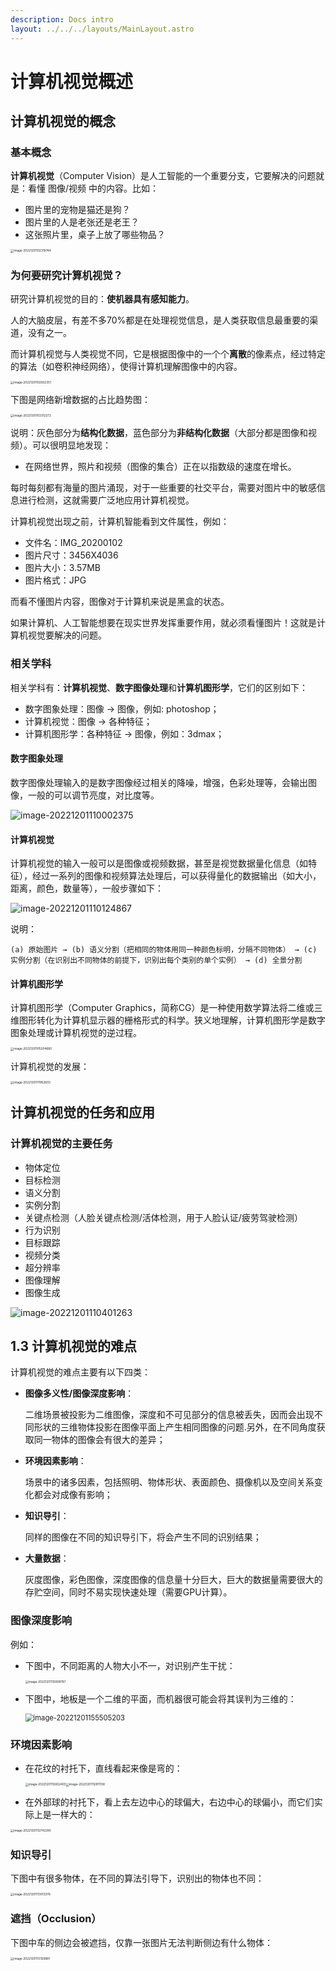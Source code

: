 ```yaml
---
description: Docs intro
layout: ../../../layouts/MainLayout.astro
---
```


# 计算机视觉概述

## 计算机视觉的概念

### 基本概念

**计算机视觉**（Computer Vision）是人工智能的一个重要分支，它要解决的问题就是：看懂 图像/视频 中的内容。比如：

+ 图片里的宠物是猫还是狗？
+ 图片里的人是老张还是老王？
+ 这张照片里，桌子上放了哪些物品？

<img src="https://images.drshw.tech/images/notes/image-20221201102319744.png" alt="image-20221201102319744" style="zoom: 33%;" />

### 为何要研究计算机视觉？

研究计算机视觉的目的：**使机器具有感知能力**。

人的大脑皮层，有差不多70%都是在处理视觉信息，是人类获取信息最重要的渠道，没有之一。

而计算机视觉与人类视觉不同，它是根据图像中的一个个**离散**的像素点，经过特定的算法（如卷积神经网络），使得计算机理解图像中的内容。

<img src="https://images.drshw.tech/images/notes/image-20221201102832351.png" alt="image-20221201102832351" style="zoom:33%;" />

下图是网络新增数据的占比趋势图：

<img src="https://images.drshw.tech/images/notes/image-20221201103312272.png" alt="image-20221201103312272" style="zoom:33%;" />

说明：灰色部分为**结构化数据**，蓝色部分为**非结构化数据**（大部分都是图像和视频）。可以很明显地发现：

+ 在网络世界，照片和视频（图像的集合）正在以指数级的速度在增长。

每时每刻都有海量的图片涌现，对于一些重要的社交平台，需要对图片中的敏感信息进行检测，这就需要广泛地应用计算机视觉。

计算机视觉出现之前，计算机智能看到文件属性，例如：

+ 文件名：IMG_20200102
+ 图片尺寸：3456X4036
+ 图片大小：3.57MB
+ 图片格式：JPG

而看不懂图片内容，图像对于计算机来说是黑盒的状态。

如果计算机、人工智能想要在现实世界发挥重要作用，就必须看懂图片！这就是计算机视觉要解决的问题。

### 相关学科

相关学科有：**计算机视觉**、**数字图像处理**和**计算机图形学**，它们的区别如下：

+ 数字图象处理：图像 → 图像，例如: photoshop；
+ 计算机视觉：图像 → 各种特征；
+ 计算机图形学：各种特征 → 图像，例如：3dmax；

#### 数字图象处理

数字图像处理输入的是数字图像经过相关的降噪，增强，色彩处理等，会输出图像，一般的可以调节亮度，对比度等。

![image-20221201110002375](https://images.drshw.tech/images/notes/image-20221201110002375.png)

#### 计算机视觉

计算机视觉的输入一般可以是图像或视频数据，甚至是视觉数据量化信息（如特征），经过一系列的图像和视频算法处理后，可以获得量化的数据输出（如大小，距离，颜色，数量等），一般步骤如下：

![image-20221201110124867](https://images.drshw.tech/images/notes/image-20221201110124867.png)

说明：

`(a) 原始图片 → (b) 语义分割（把相同的物体用同一种颜色标明，分隔不同物体） → (c) 实例分割（在识别出不同物体的前提下，识别出每个类别的单个实例） → (d) 全景分割`

#### 计算机图形学

计算机图形学（Computer Graphics，简称CG）是一种使用数学算法将二维或三维图形转化为计算机显示器的栅格形式的科学。狭义地理解，计算机图形学是数字图象处理或计算机视觉的逆过程。

<img src="https://images.drshw.tech/images/notes/image-20221201105204680.png" alt="image-20221201105204680" style="zoom:33%;" />

计算机视觉的发展：

<img src="https://images.drshw.tech/images/notes/image-20221201111952603.png" alt="image-20221201111952603" style="zoom: 33%;" />

## 计算机视觉的任务和应用

### 计算机视觉的主要任务

+ 物体定位
+ 目标检测
+ 语义分割
+ 实例分割
+ 关键点检测（人脸关键点检测/活体检测，用于人脸认证/疲劳驾驶检测）
+ 行为识别
+ 目标跟踪
+ 视频分类
+ 超分辨率
+ 图像理解
+ 图像生成

![image-20221201110401263](https://images.drshw.tech/images/notes/image-20221201110401263.png)



## 1.3 计算机视觉的难点

计算机视觉的难点主要有以下四类：

+ **图像多义性/图像深度影响**：

  二维场景被投影为二维图像，深度和不可见部分的信息被丢失，因而会出现不同形状的三维物体投影在图像平面上产生相同图像的问题.另外，在不同角度获取同一物体的图像会有很大的差异；

+ **环境因素影响**：

  场景中的诸多因素，包括照明、物体形状、表面颜色、摄像机以及空间关系变化都会对成像有影响；

+ **知识导引**：

  同样的图像在不同的知识导引下，将会产生不同的识别结果；

+ **大量数据**：

  灰度图像，彩色图像，深度图像的信息量十分巨大，巨大的数据量需要很大的存贮空间，同时不易实现快速处理（需要GPU计算）。

### 图像深度影响

例如：

+ 下图中，不同距离的人物大小不一，对识别产生干扰：

  <img src="https://images.drshw.tech/images/notes/image-20221201112608787.png" alt="image-20221201112608787" style="zoom: 33%;" />

+ 下图中，地板是一个二维的平面，而机器很可能会将其误判为三维的：

  <img src="https://images.drshw.tech/images/notes/image-20221201155505203.png" alt="image-20221201155505203" style="zoom:80%;" />

### 环境因素影响

+ 在花纹的衬托下，直线看起来像是弯的：

  <img src="https://images.drshw.tech/images/notes/image-20221201112652403.png" alt="image-20221201112652403" style="zoom:33%;" /><img src="https://images.drshw.tech/images/notes/image-20221201112911138.png" alt="image-20221201112911138" style="zoom:33%;" />

+ 在外部球的衬托下，看上去左边中心的球偏大，右边中心的球偏小，而它们实际上是一样大的：

<img src="https://images.drshw.tech/images/notes/image-20221201112742290.png" alt="image-20221201112742290" style="zoom:33%;" />

### 知识导引

下图中有很多物体，在不同的算法引导下，识别出的物体也不同：

<img src="https://images.drshw.tech/images/notes/image-20221201113013378.png" alt="image-20221201113013378" style="zoom:33%;" />

### 遮挡（Occlusion）

下图中车的侧边会被遮挡，仅靠一张图片无法判断侧边有什么物体：

<img src="https://images.drshw.tech/images/notes/image-20221201113129881.png" alt="image-20221201113129881" style="zoom:33%;" />

